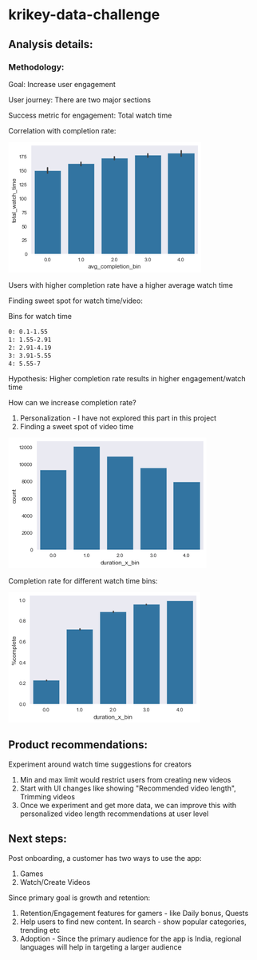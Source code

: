 # krikey-data-challenge


## Analysis details:

### Methodology:

Goal: Increase user engagement

User journey: There are two major sections

Success metric for engagement: Total watch time

Correlation with completion rate:

![Alt text](../data/comp_wt.png?raw=true "Title")

Users with higher completion rate have a higher average watch time

Finding sweet spot for watch time/video:

Bins for watch time
```
0: 0.1-1.55
1: 1.55-2.91
2: 2.91-4.19
3: 3.91-5.55
4: 5.55-7
```

Hypothesis: Higher completion rate results in higher engagement/watch time

How can we increase completion rate?

1. Personalization - I have not explored this part in this project
2. Finding a sweet spot of video time



![Alt text](../data/watch_time.png?raw=true "Title")

Completion rate for different watch time bins:

![Alt text](../data/wt_cr.png?raw=true "Title")

## Product recommendations:

Experiment around watch time suggestions for creators
1. Min and max limit would restrict users from creating new videos
2. Start with UI changes like showing "Recommended video length", Trimming videos
3. Once we experiment and get more data, we can improve this with personalized video length recommendations at user level

## Next steps:

Post onboarding, a customer has two ways to use the app:
1. Games
2. Watch/Create Videos

Since primary goal is growth and retention:

1. Retention/Engagement features for gamers - like Daily bonus, Quests
2. Help users to find new content. In search - show popular categories, trending etc
3. Adoption - Since the primary audience for the app is India, regional languages will help in targeting a larger audience